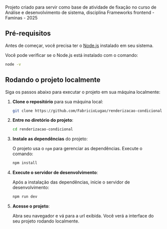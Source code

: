 Projeto criado para servir como base de atividade de fixação no curso de Análise e desenvolvimento de sistema, disciplina Frameworks frontend - Faminas - 2025

## Pré-requisitos

Antes de começar, você precisa ter o [Node.js](https://nodejs.org/) instalado em seu sistema.

Você pode verificar se o Node.js está instalado com o comando:

```bash
node -v
```

## Rodando o projeto localmente

Siga os passos abaixo para executar o projeto em sua máquina localmente:

1. **Clone o repositório** para sua máquina local:

   ```bash
   git clone https://github.com/FabricioLugao/renderizacao-condicional.git
   ```

2. **Entre no diretório do projeto**:

   ```bash
   cd renderizacao-condicional
   ```

3. **Instale as dependências** do projeto:

   O projeto usa o `npm` para gerenciar as dependências. Execute o comando:

   ```bash
   npm install
   ```

4. **Execute o servidor de desenvolvimento**:

   Após a instalação das dependências, inicie o servidor de desenvolvimento:

   ```bash
   npm run dev
   ```

5. **Acesse o projeto**:

   Abra seu navegador e vá para a url exibida. Você verá a interface do seu projeto rodando localmente.
